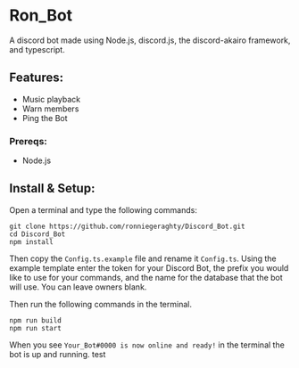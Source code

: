 # Ron_Bot
A discord bot made using Node.js, discord.js, the discord-akairo framework, and typescript. 

## Features:
- Music playback
- Warn members
- Ping the Bot

### Prereqs: 
- Node.js

## Install & Setup: 
Open a terminal and type the following commands: 
```
git clone https://github.com/ronniegeraghty/Discord_Bot.git
cd Discord_Bot
npm install
```
Then copy the `Config.ts.example` file and rename it `Config.ts`. Using the example template enter the token for your Discord Bot, the prefix you would like to use for your commands, and the name for the database that the bot will use. You can leave owners blank. 

Then run the following commands in the terminal. 
```
npm run build
npm run start
```
When you see `Your_Bot#0000 is now online and ready!` in the terminal the bot is up and running. 
test
